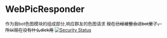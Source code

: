 # WebPicResponder
作为我bot色图模块的组成部分,响应群友的色图请求
~~现在已经被整合进bot里了，所以现在没有什么dick用~~
[![Security Status](https://s.murphysec.com/badge/sleepingzw/WebPicResponder.svg)](https://www.murphysec.com/p/sleepingzw/WebPicResponder)